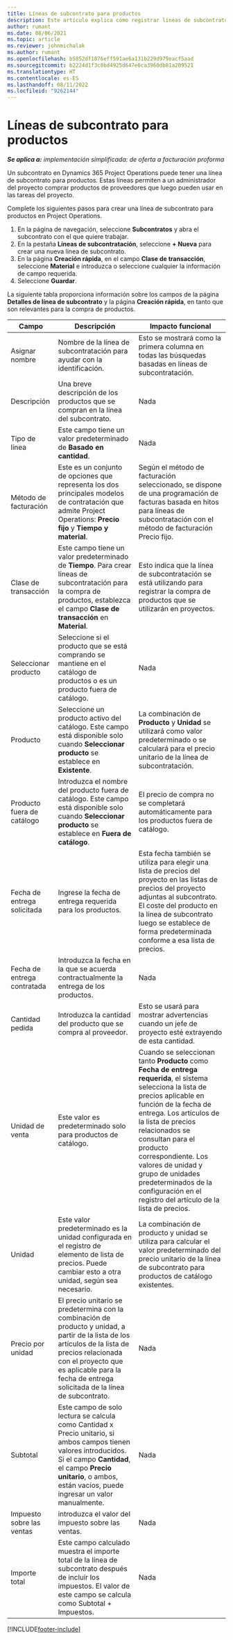 ```yaml
---
title: Líneas de subcontrato para productos
description: Este artículo explica cómo registrar líneas de subcontrato para productos y usar los diferentes campos para registrar compras de productos de proveedores.
author: rumant
ms.date: 08/06/2021
ms.topic: article
ms.reviewer: johnmichalak
ms.author: rumant
ms.openlocfilehash: b5852df1876eff591ae6a131b229d979eacf5aad
ms.sourcegitcommit: b2224d1f3c0bd4925d647e6ca3960db81a209521
ms.translationtype: HT
ms.contentlocale: es-ES
ms.lasthandoff: 08/11/2022
ms.locfileid: "9262144"
---
```

# <a name="subcontract-lines-for-products"></a>Líneas de subcontrato para productos

_**Se aplica a:** implementación simplificada: de oferta a facturación proforma_

Un subcontrato en Dynamics 365 Project Operations puede tener una línea de subcontrato para productos. Estas líneas permiten a un administrador del proyecto comprar productos de proveedores que luego pueden usar en las tareas del proyecto.

Complete los siguientes pasos para crear una línea de subcontrato para productos en Project Operations.

1. En la página de navegación, seleccione **Subcontratos** y abra el subcontrato con el que quiere trabajar. 
2. En la pestaña **Líneas de subcontratación**, seleccione **+ Nueva** para crear una nueva línea de subcontrato.
3. En la página **Creación rápida**, en el campo **Clase de transacción**, seleccione **Material** e introduzca o seleccione cualquier la información de campo requerida. 
4. Seleccione **Guardar**.

La siguiente tabla proporciona información sobre los campos de la página **Detalles de línea de subcontrato** y la página **Creación rápida**, en tanto que son relevantes para la compra de productos.

| Campo | Descripción | Impacto funcional|
| ----- | ----------- | ----------- |
| Asignar nombre | Nombre de la línea de subcontratación para ayudar con la identificación. |Esto se mostrará como la primera columna en todas las búsquedas basadas en líneas de subcontratación.
| Descripción | Una breve descripción de los productos que se compran en la línea del subcontrato. | Nada |
| Tipo de línea | Este campo tiene un valor predeterminado de **Basado en cantidad**. |Nada |
| Método de facturación | Este es un conjunto de opciones que representa los dos principales modelos de contratación que admite Project Operations: **Precio fijo** y **Tiempo y material**. | Según el método de facturación seleccionado, se dispone de una programación de facturas basada en hitos para líneas de subcontratación con el método de facturación Precio fijo. |
| Clase de transacción |Este campo tiene un valor predeterminado de **Tiempo**. Para crear líneas de subcontratación para la compra de productos, establezca el campo **Clase de transacción** en **Material**.  | Esto indica que la línea de subcontratación se está utilizando para registrar la compra de productos que se utilizarán en proyectos. |
| Seleccionar producto | Seleccione si el producto que se está comprando se mantiene en el catálogo de productos o es un producto fuera de catálogo. |Nada |
| Producto | Seleccione un producto activo del catálogo. Este campo está disponible solo cuando **Seleccionar producto** se establece en **Existente**. |La combinación de **Producto** y **Unidad** se utilizará como valor predeterminado o se calculará para el precio unitario de la línea de subcontratación.
| Producto fuera de catálogo | Introduzca el nombre del producto fuera de catálogo. Este campo está disponible solo cuando **Seleccionar producto** se establece en **Fuera de catálogo**.  |El precio de compra no se completará automáticamente para los productos fuera de catálogo.|
| Fecha de entrega solicitada | Ingrese la fecha de entrega requerida para los productos.| Esta fecha también se utiliza para elegir una lista de precios del proyecto en las listas de precios del proyecto adjuntas al subcontrato. El coste del producto en la línea de subcontrato luego se establece de forma predeterminada conforme a esa lista de precios. |
| Fecha de entrega contratada | Introduzca la fecha en la que se acuerda contractualmente la entrega de los productos.  |Nada|
| Cantidad pedida | Introduzca la cantidad del producto que se compra al proveedor.| Esto se usará para mostrar advertencias cuando un jefe de proyecto esté extrayendo de esta cantidad.|
| Unidad de venta | Este valor es predeterminado solo para productos de catálogo. |Cuando se seleccionan tanto **Producto** como **Fecha de entrega requerida**, el sistema selecciona la lista de precios aplicable en función de la fecha de entrega. Los artículos de la lista de precios relacionados se consultan para el producto correspondiente. Los valores de unidad y grupo de unidades predeterminados de la configuración en el registro del artículo de la lista de precios. |
| Unidad | Este valor predeterminado es la unidad configurada en el registro de elemento de lista de precios. Puede cambiar esto a otra unidad, según sea necesario.| La combinación de producto y unidad se utiliza para calcular el valor predeterminado del precio unitario de la línea de subcontrato para productos de catálogo existentes. |
| Precio por unidad | El precio unitario se predetermina con la combinación de producto y unidad, a partir de la lista de los artículos de la lista de precios relacionada con el proyecto que es aplicable para la fecha de entrega solicitada de la línea de subcontrato.  |Nada |
| Subtotal | Este campo de solo lectura se calcula como Cantidad x Precio unitario, si ambos campos tienen valores introducidos. Si el campo **Cantidad**, el campo **Precio unitario**, o ambos, están vacíos, puede ingresar un valor manualmente.  |Nada |
| Impuesto sobre las ventas | introduzca el valor del impuesto sobre las ventas. |Nada |
| Importe total | Este campo calculado muestra el importe total de la línea de subcontrato después de incluir los impuestos. El valor de este campo se calcula como Subtotal + Impuestos. |Nada |


[!INCLUDE[footer-include](../../includes/footer-banner.md)]
